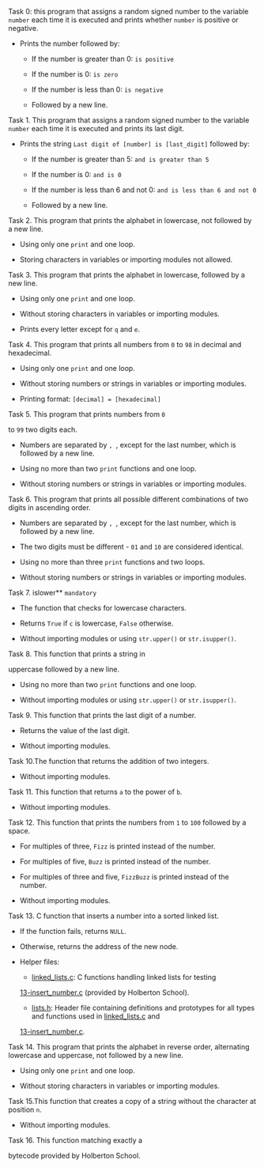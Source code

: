 Task 0: this program that assigns a random signed number to the variable `number` each time it is executed and prints whether `number` is positive or negative.

  * Prints the number followed by:

    * If the number is greater than 0: `is positive`

    * If the number is 0: `is zero`

    * If the number is less than 0: `is negative`

    * Followed by a new line.



Task 1. This program that assigns a random signed number to the variable `number` each time it is executed and prints its last digit.

  * Prints the string `Last digit of [number] is [last_digit]` followed by:

    * If the number is greater than 5: `and is greater than 5`

    * If the number is 0: `and is 0`

    * If the number is less than 6 and not 0: `and is less than 6 and not 0`

    * Followed by a new line.

  

Task 2. This program that prints the alphabet in lowercase, not followed by a new line.

  * Using only one `print` and one loop.

  * Storing characters in variables or importing modules not allowed.



Task 3. This program that prints the alphabet in lowercase, followed by a new line.

  * Using only one `print` and one loop.

  * Without storing characters in variables or importing modules.

  * Prints every letter except for `q` and `e`.



Task 4. This program that prints all numbers from `0` to `98` in decimal and hexadecimal.

  * Using only one `print` and one loop.

  * Without storing numbers or strings in variables or importing modules.

  * Printing format: `[decimal] = [hexadecimal]`



Task 5. This program that prints numbers from `0`

  to `99` two digits each.

  * Numbers are separated by `, `, except for the last number, which is followed by a new line.

  * Using no more than two `print` functions and one loop.

  * Without storing numbers or strings in variables or importing modules.



Task 6. This program that prints all possible different combinations of two digits in ascending order.

  * Numbers are separated by `, `, except for the last number, which is followed by a new line.

  * The two digits must be different - `01` and `10` are considered identical.

  * Using no more than three `print` functions and two loops.

  * Without storing numbers or strings in variables or importing modules.



Task 7. islower** `mandatory`

  * The function that checks for lowercase characters.

  * Returns `True` if `c` is lowercase, `False` otherwise.

  * Without importing modules or using `str.upper()` or `str.isupper()`.



Task 8. This function that prints a string in

  uppercase followed by a new line.

  * Using no more than two `print` functions and one loop.

  * Without importing modules or using `str.upper()` or `str.isupper()`.

Task 9. This function that prints the last digit of a number.

  * Returns the value of the last digit.

  * Without importing modules.



Task 10.The function that returns the addition of two integers.

  * Without importing modules.

Task 11. This function that returns `a` to the power of `b`.

  * Without importing modules.



Task 12. This function that prints the numbers from `1` to `100` followed by a space.

  * For multiples of three, `Fizz` is printed instead of the number.

  * For multiples of five, `Buzz` is printed instead of the number.

  * For multiples of three and five, `FizzBuzz` is printed instead of the number.

  * Without importing modules.



Task 13. C function that inserts a number into a sorted linked list.

  * If the function fails, returns `NULL`.

  * Otherwise, returns the address of the new node.

  * Helper files:

    * [linked_lists.c](./linked_lists.c): C functions handling linked lists for testing

    [13-insert_number.c](./13-insert_number.c) (provided by Holberton School).

    * [lists.h](./lists.h): Header file containing definitions and prototypes for all types and functions used in [linked_lists.c](./linked_lists.c) and

    [13-insert_number.c](./13-insert_number.c).



Task 14. This program that prints the alphabet in reverse order, alternating lowercase and uppercase, not followed by a new line.

  * Using only one `print` and one loop.

  * Without storing characters in variables or importing modules.



Task 15.This function that creates a copy of a string without the character at position `n`.

  * Without importing modules.



Task 16. This function matching exactly a

  bytecode provided by Holberton School.


